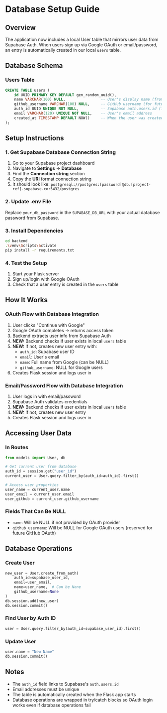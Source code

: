 # Database Setup Guide

## Overview
The application now includes a local User table that mirrors user data from Supabase Auth. When users sign up via Google OAuth or email/password, an entry is automatically created in our local `users` table.

## Database Schema

### Users Table
```sql
CREATE TABLE users (
    id UUID PRIMARY KEY DEFAULT gen_random_uuid(),
    name VARCHAR(100) NULL,                -- User's display name (from OAuth or manual entry)
    github_username VARCHAR(100) NULL,     -- GitHub username (for future GitHub OAuth)
    auth_id UUID UNIQUE NOT NULL,          -- Supabase auth.users.id (foreign key)
    email VARCHAR(120) UNIQUE NOT NULL,    -- User's email address
    created_at TIMESTAMP DEFAULT NOW()     -- When the user was created in our system
);
```

## Setup Instructions

### 1. Get Supabase Database Connection String
1. Go to your Supabase project dashboard
2. Navigate to **Settings** → **Database**
3. Find the **Connection string** section
4. Copy the **URI** format connection string
5. It should look like: `postgresql://postgres:[password]@db.[project-ref].supabase.co:5432/postgres`

### 2. Update .env File
Replace `your_db_password` in the `SUPABASE_DB_URL` with your actual database password from Supabase.

### 3. Install Dependencies
```bash
cd backend
.\venv\Scripts\activate
pip install -r requirements.txt
```

### 4. Test the Setup
1. Start your Flask server
2. Sign up/login with Google OAuth
3. Check that a user entry is created in the `users` table

## How It Works

### OAuth Flow with Database Integration
1. User clicks "Continue with Google"
2. Google OAuth completes → returns access token
3. Backend extracts user info from Supabase Auth
4. **NEW:** Backend checks if user exists in local `users` table
5. **NEW:** If not, creates new user entry with:
   - `auth_id`: Supabase user ID
   - `email`: User's email
   - `name`: Full name from Google (can be NULL)
   - `github_username`: NULL for Google users
6. Creates Flask session and logs user in

### Email/Password Flow with Database Integration
1. User logs in with email/password
2. Supabase Auth validates credentials
3. **NEW:** Backend checks if user exists in local `users` table
4. **NEW:** If not, creates new user entry
5. Creates Flask session and logs user in

## Accessing User Data

### In Routes
```python
from models import User, db

# Get current user from database
auth_id = session.get("user_id")
current_user = User.query.filter_by(auth_id=auth_id).first()

# Access user properties
user_name = current_user.name
user_email = current_user.email
user_github = current_user.github_username
```

### Fields That Can Be NULL
- `name`: Will be NULL if not provided by OAuth provider
- `github_username`: Will be NULL for Google OAuth users (reserved for future GitHub OAuth)

## Database Operations

### Create User
```python
new_user = User.create_from_auth(
    auth_id=supabase_user_id,
    email=user_email,
    name=user_name,  # Can be None
    github_username=None
)
db.session.add(new_user)
db.session.commit()
```

### Find User by Auth ID
```python
user = User.query.filter_by(auth_id=supabase_user_id).first()
```

### Update User
```python
user.name = "New Name"
db.session.commit()
```

## Notes
- The `auth_id` field links to Supabase's `auth.users.id`
- Email addresses must be unique
- The table is automatically created when the Flask app starts
- Database operations are wrapped in try/catch blocks so OAuth login works even if database operations fail
